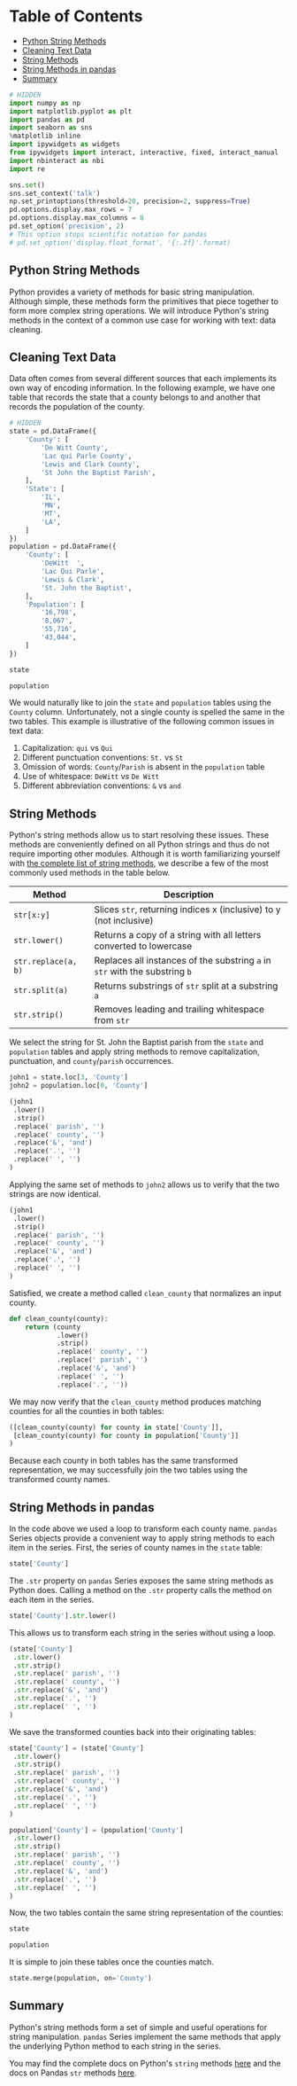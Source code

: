 
<h1>Table of Contents<span class="tocSkip"></span></h1>
<div class="toc"><ul class="toc-item"><li><span><a href="#Python-String-Methods" data-toc-modified-id="Python-String-Methods-1">Python String Methods</a></span></li><li><span><a href="#Cleaning-Text-Data" data-toc-modified-id="Cleaning-Text-Data-2">Cleaning Text Data</a></span></li><li><span><a href="#String-Methods" data-toc-modified-id="String-Methods-3">String Methods</a></span></li><li><span><a href="#String-Methods-in-pandas" data-toc-modified-id="String-Methods-in-pandas-4">String Methods in pandas</a></span></li><li><span><a href="#Summary" data-toc-modified-id="Summary-5">Summary</a></span></li></ul></div>


```python
# HIDDEN
import numpy as np
import matplotlib.pyplot as plt
import pandas as pd
import seaborn as sns
%matplotlib inline
import ipywidgets as widgets
from ipywidgets import interact, interactive, fixed, interact_manual
import nbinteract as nbi
import re

sns.set()
sns.set_context('talk')
np.set_printoptions(threshold=20, precision=2, suppress=True)
pd.options.display.max_rows = 7
pd.options.display.max_columns = 8
pd.set_option('precision', 2)
# This option stops scientific notation for pandas
# pd.set_option('display.float_format', '{:.2f}'.format)
```

## Python String Methods

Python provides a variety of methods for basic string manipulation. Although simple, these methods form the primitives that piece together to form more complex string operations. We will introduce Python's string methods in the context of a common use case for working with text: data cleaning.

## Cleaning Text Data

Data often comes from several different sources that each implements its own way of encoding information. In the following example, we have one table that records the state that a county belongs to and another that records the population of the county.


```python
# HIDDEN
state = pd.DataFrame({
    'County': [
        'De Witt County',
        'Lac qui Parle County',
        'Lewis and Clark County',
        'St John the Baptist Parish',
    ],
    'State': [
        'IL',
        'MN',
        'MT',
        'LA',
    ]
})
population = pd.DataFrame({
    'County': [
        'DeWitt  ',
        'Lac Qui Parle',
        'Lewis & Clark',
        'St. John the Baptist',
    ],
    'Population': [
        '16,798',
        '8,067',
        '55,716',
        '43,044',
    ]
})
```


```python
state
```


```python
population
```

We would naturally like to join the `state` and `population` tables using the `County` column. Unfortunately, not a single county is spelled the same in the two tables. This example is illustrative of the following common issues in text data:

1.  Capitalization: `qui` vs `Qui`
1.  Different punctuation conventions: `St.` vs `St` 
1.  Omission of words: `County`/`Parish` is absent in the `population` table
1.  Use of whitespace: `DeWitt` vs `De Witt`
1.  Different abbreviation conventions: `&` vs `and`

## String Methods

Python's string methods allow us to start resolving these issues. These methods are conveniently defined on all Python strings and thus do not require importing other modules. Although it is worth familiarizing yourself with [the complete list of string methods](https://docs.python.org/3/library/stdtypes.html#string-methods), we describe a few of the most commonly used methods in the table below.

| Method              | Description                                                                 |
| ------------------- | --------------------------------------------------------------------------- |
| `str[x:y]`          | Slices `str`, returning indices x (inclusive) to y (not inclusive)          |
| `str.lower()`       | Returns a copy of a string with all letters converted to lowercase          |
| `str.replace(a, b)` | Replaces all instances of the substring `a` in `str` with the substring `b` |
| `str.split(a)`      | Returns substrings of `str` split at a substring `a`                        |
| `str.strip()`       | Removes leading and trailing whitespace from `str`                          |


We select the string for St. John the Baptist parish from the `state` and `population` tables and apply string methods to remove capitalization, punctuation, and `county`/`parish` occurrences.


```python
john1 = state.loc[3, 'County']
john2 = population.loc[0, 'County']

(john1
 .lower()
 .strip()
 .replace(' parish', '')
 .replace(' county', '')
 .replace('&', 'and')
 .replace('.', '')
 .replace(' ', '')
)
```

Applying the same set of methods to `john2` allows us to verify that the two strings are now identical.


```python
(john1
 .lower()
 .strip()
 .replace(' parish', '')
 .replace(' county', '')
 .replace('&', 'and')
 .replace('.', '')
 .replace(' ', '')
)
```

Satisfied, we create a method called `clean_county` that normalizes an input county.


```python
def clean_county(county):
    return (county
            .lower()
            .strip()
            .replace(' county', '')
            .replace(' parish', '')
            .replace('&', 'and')
            .replace(' ', '')
            .replace('.', ''))
```

We may now verify that the `clean_county` method produces matching counties for all the counties in both tables:


```python
([clean_county(county) for county in state['County']],
 [clean_county(county) for county in population['County']]
)
```

Because each county in both tables has the same transformed representation, we may successfully join the two tables using the transformed county names.

## String Methods in pandas

In the code above we used a loop to transform each county name. `pandas` Series objects provide a convenient way to apply string methods to each item in the series. First, the series of county names in the `state` table:


```python
state['County']
```

The `.str` property on `pandas` Series exposes the same string methods as Python does. Calling a method on the `.str` property calls the method on each item in the series.


```python
state['County'].str.lower()
```

This allows us to transform each string in the series without using a loop.


```python
(state['County']
 .str.lower()
 .str.strip()
 .str.replace(' parish', '')
 .str.replace(' county', '')
 .str.replace('&', 'and')
 .str.replace('.', '')
 .str.replace(' ', '')
)
```

We save the transformed counties back into their originating tables:


```python
state['County'] = (state['County']
 .str.lower()
 .str.strip()
 .str.replace(' parish', '')
 .str.replace(' county', '')
 .str.replace('&', 'and')
 .str.replace('.', '')
 .str.replace(' ', '')
)

population['County'] = (population['County']
 .str.lower()
 .str.strip()
 .str.replace(' parish', '')
 .str.replace(' county', '')
 .str.replace('&', 'and')
 .str.replace('.', '')
 .str.replace(' ', '')
)
```

Now, the two tables contain the same string representation of the counties:


```python
state
```


```python
population
```

It is simple to join these tables once the counties match.


```python
state.merge(population, on='County')
```

## Summary

Python's string methods form a set of simple and useful operations for string manipulation. `pandas` Series implement the same methods that apply the underlying Python method to each string in the series.

You may find the complete docs on Python's `string` methods [here](https://docs.python.org/3/library/stdtypes.html#string-methods) and the docs on Pandas `str` methods [here](https://pandas.pydata.org/pandas-docs/stable/text.html#method-summary).
